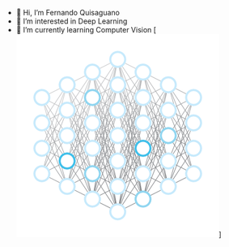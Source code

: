 - 👋 Hi, I’m Fernando Quisaguano
- 👀 I’m interested in Deep Learning
- 🌱 I’m currently learning Computer Vision
[![](https://github.com/FerJeffQ/FerJeffQ/blob/main/Machine-Learning-Gif.gif)]


